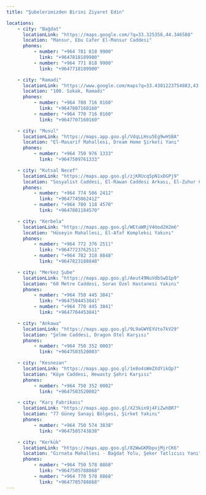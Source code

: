 ```yaml
---
title: "Şubelerimizden Birini Ziyaret Edin"

locations:
    - city: "Bağdat"
      locationLink: "https://maps.google.com/?q=33.325356,44.346588"
      location: "Mansur, Ebu Cafer El-Mansur Caddesi"
      phones:
          - number: "+964 781 818 9900"
            link: "+9647818189900"
          - number: "+964 771 818 9900"
            link: "+9647718189900"

    - city: "Ramadi"
      locationLink: "https://www.google.com/maps?q=33.4301223754883,43.354606628418"
      location: "100. Sokak, Ramadi"
      phones:
          - number: "+964 780 716 0160"
            link: "+9647807160160"
          - number: "+964 770 716 0160"
            link: "+9647707160160"

    - city: "Musul"
      locationLink: "https://maps.app.goo.gl/VdqLLHsu5Eg9wHSBA"
      location: "El-Masarif Mahallesi, Dream Home Şirketi Yanı"
      phones:
          - number: "+964 750 976 1333"
            link: "+9647509761333"

    - city: "Kutsal Necef"
      locationLink: "https://maps.app.goo.gl/zjKRUcq5pN1xDGPj9"
      location: "Sosyalist Caddesi, El-Rawan Caddesi Arkası, El-Zuhur Caddesi Tarafı"
      phones:
          - number: "+964 774 506 2412"
            link: "+9647745062412"
          - number: "+964 780 118 4570"
            link: "+9647801184570"

    - city: "Kerbela"
      locationLink: "https://maps.app.goo.gl/WEtaWRjV4Uod2H2m6"
      location: "Hüseyin Mahallesi, El-Afaf Kompleksi Yakını"
      phones:
          - number: "+964 772 376 2511"
            link: "+9647723762511"
          - number: "+964 782 318 8848"
            link: "+9647823188848"

    - city: "Merkez Şube"
      locationLink: "https://maps.app.goo.gl/Aeut49NuVdbSwD1p9"
      location: "60 Metre Caddesi, Soran Özel Hastanesi Yakını"
      phones:
          - number: "+964 750 445 3841"
            link: "+9647504453841"
          - number: "+964 770 445 3841"
            link: "+9647704453841"

    - city: "Ankawa"
      locationLink: "https://maps.app.goo.gl/9L9aGWYEYUto7kV29"
      location: "Şelme Caddesi, Dragon Otel Karşısı"
      phones:
          - number: "+964 750 352 0003"
            link: "+9647503520003"

    - city: "Kesnezan"
      locationLink: "https://maps.app.goo.gl/1e8o4sWmZXdYikQp7"
      location: "Köye Caddesi, Hewasty Şehri Karşısı"
      phones:
          - number: "+964 750 352 0002"
            link: "+9647503520002"

    - city: "Karş Fabrikası"
      locationLink: "https://maps.app.goo.gl/X23kin9j4FiZwhBR7"
      location: "77 Güney Sanayi Bölgesi, Şirket Yakını"
      phones:
          - number: "+964 750 574 3838"
            link: "+9647505743838"

    - city: "Kerkük"
      locationLink: "https://maps.app.goo.gl/82WwGKRbpujMjrCK6"
      location: "Gırnata Mahallesi - Bağdat Yolu, Şeker Tatlıcısı Yanı"
      phones:
          - number: "+964 750 578 8868"
            link: "+9647505788868"
          - number: "+964 770 578 8868"
            link: "+9647705788868"
---
```

